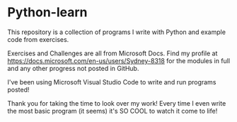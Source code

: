 # Python-learn

This repository is a collection of programs I write with Python and example code from exercises.

Exercises and Challenges are all from Microsoft Docs. Find my profile at https://docs.microsoft.com/en-us/users/Sydney-8318 for the modules in full and any other progress not posted in GitHub.

I've been using Microsoft Visual Studio Code to write and run programs posted!

Thank you for taking the time to look over my work! Every time I even write the most basic program (it seems) it's SO COOL to watch it come to life!
